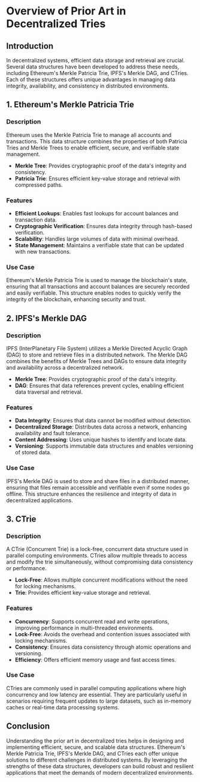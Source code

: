 # Overview of Prior Art in Decentralized Tries

## Introduction

In decentralized systems, efficient data storage and retrieval are crucial. Several data structures have been developed to address these needs, including Ethereum's Merkle Patricia Trie, IPFS's Merkle DAG, and CTries. Each of these structures offers unique advantages in managing data integrity, availability, and consistency in distributed environments.

## 1. Ethereum's Merkle Patricia Trie

### Description

Ethereum uses the Merkle Patricia Trie to manage all accounts and transactions. This data structure combines the properties of both Patricia Tries and Merkle Trees to enable efficient, secure, and verifiable state management.

- **Merkle Tree**: Provides cryptographic proof of the data's integrity and consistency.
- **Patricia Trie**: Ensures efficient key-value storage and retrieval with compressed paths.

### Features

- **Efficient Lookups**: Enables fast lookups for account balances and transaction data.
- **Cryptographic Verification**: Ensures data integrity through hash-based verification.
- **Scalability**: Handles large volumes of data with minimal overhead.
- **State Management**: Maintains a verifiable state that can be updated with new transactions.

### Use Case

Ethereum's Merkle Patricia Trie is used to manage the blockchain's state, ensuring that all transactions and account balances are securely recorded and easily verifiable. This structure enables nodes to quickly verify the integrity of the blockchain, enhancing security and trust.

## 2. IPFS's Merkle DAG

### Description

IPFS (InterPlanetary File System) utilizes a Merkle Directed Acyclic Graph (DAG) to store and retrieve files in a distributed network. The Merkle DAG combines the benefits of Merkle Trees and DAGs to ensure data integrity and availability across a decentralized network.

- **Merkle Tree**: Provides cryptographic proof of the data's integrity.
- **DAG**: Ensures that data references prevent cycles, enabling efficient data traversal and retrieval.

### Features

- **Data Integrity**: Ensures that data cannot be modified without detection.
- **Decentralized Storage**: Distributes data across a network, enhancing availability and fault tolerance.
- **Content Addressing**: Uses unique hashes to identify and locate data.
- **Versioning**: Supports immutable data structures and enables versioning of stored data.

### Use Case

IPFS's Merkle DAG is used to store and share files in a distributed manner, ensuring that files remain accessible and verifiable even if some nodes go offline. This structure enhances the resilience and integrity of data in decentralized applications.

## 3. CTrie

### Description

A CTrie (Concurrent Trie) is a lock-free, concurrent data structure used in parallel computing environments. CTries allow multiple threads to access and modify the trie simultaneously, without compromising data consistency or performance.

- **Lock-Free**: Allows multiple concurrent modifications without the need for locking mechanisms.
- **Trie**: Provides efficient key-value storage and retrieval.

### Features

- **Concurrency**: Supports concurrent read and write operations, improving performance in multi-threaded environments.
- **Lock-Free**: Avoids the overhead and contention issues associated with locking mechanisms.
- **Consistency**: Ensures data consistency through atomic operations and versioning.
- **Efficiency**: Offers efficient memory usage and fast access times.

### Use Case

CTries are commonly used in parallel computing applications where high concurrency and low latency are essential. They are particularly useful in scenarios requiring frequent updates to large datasets, such as in-memory caches or real-time data processing systems.

## Conclusion

Understanding the prior art in decentralized tries helps in designing and implementing efficient, secure, and scalable data structures. Ethereum's Merkle Patricia Trie, IPFS's Merkle DAG, and CTries each offer unique solutions to different challenges in distributed systems. By leveraging the strengths of these data structures, developers can build robust and resilient applications that meet the demands of modern decentralized environments.
